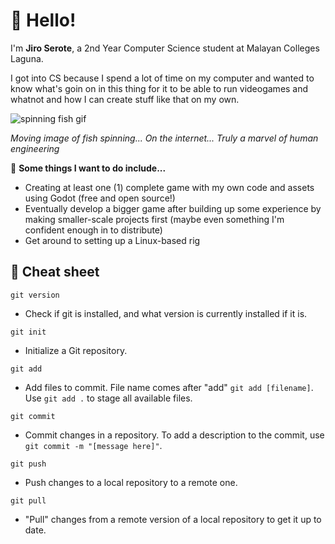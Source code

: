 # 👋 Hello! 
I'm **Jiro Serote**, a 2nd Year Computer Science student at Malayan Colleges Laguna.

I got into CS because I spend a lot of time on my computer and wanted to know what's goin on in this thing for it to be able to run videogames and whatnot and how I can create stuff like that on my own.

![spinning fish gif](https://media1.tenor.com/m/Jiiemy3hCrAAAAAd/fish.gif)

*Moving image of fish spinning...  On the internet... Truly a marvel of human engineering*

📝 **Some things I want to do include...**
- Creating at least one (1) complete game with my own code and assets using Godot (free and open source!)
- Eventually develop a bigger game after building up some experience by making smaller-scale projects first (maybe even something I'm confident enough in to distribute)
- Get around to setting up a Linux-based rig

## 📖 Cheat sheet 
`git version`<br>
- Check if git is installed, and what version is currently installed if it is.

`git init`<br>
- Initialize a Git repository.

`git add`<br>
- Add files to commit. File name comes after "add" `git add [filename]`. Use `git add .` to stage all available files.

`git commit`<br>
- Commit changes in a repository. To add a description to the commit, use `git commit -m "[message here]"`.

`git push`<br>
- Push changes to a local repository to a remote one.

`git pull`<br>
- "Pull" changes from a remote version of a local repository to get it up to date.
